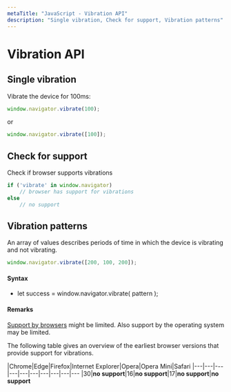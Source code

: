 ```yaml
---
metaTitle: "JavaScript - Vibration API"
description: "Single vibration, Check for support, Vibration patterns"
---
```


# Vibration API




## Single vibration


Vibrate the device for 100ms:

```js
window.navigator.vibrate(100);

```

or

```js
window.navigator.vibrate([100]);

```



## Check for support


Check if browser supports vibrations

```js
if ('vibrate' in window.navigator)
    // browser has support for vibrations
else
    // no support

```



## Vibration patterns


An array of values describes periods of time in which the device is vibrating and not vibrating.

```js
window.navigator.vibrate([200, 100, 200]);

```



#### Syntax


- let success = window.navigator.vibrate( pattern );



#### Remarks


[Support by browsers](http://caniuse.com/#feat=vibration) might be limited. Also support by the operating system may be limited.

The following table gives an overview of the earliest browser versions that provide support for vibrations.

|Chrome|Edge|Firefox|Internet Explorer|Opera|Opera Mini|Safari</th>
|---|---|---|---|---|---|---|---|---|---
|30|**no support**|16|**no support**|17|**no support**|**no support**</td>

